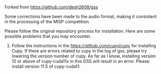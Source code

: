 Forked from https://github.com/desh2608/gss

Some corrections have been made to the audio format, making it consistent in the processing of the MISP competition.

Please follow the original repository process for installation. Here are some possible problems that you may encounter.

1. Follow the instructions in the https://github.com/cupy/cupy for installing Cupy. If there are errors related to cupy in the log of gss, please try lowering the version number of cupy. As far as I know, installing version 12 or above of cupy-cuda11x in this GSS will result in an error. Please install version 11.5 of cupy-cuda11.